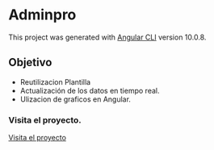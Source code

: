 # Adminpro

This project was generated with [Angular CLI](https://github.com/angular/angular-cli) version 10.0.8.



## Objetivo
+ Reutilizacion Plantilla
+ Actualización de los datos en tiempo real.
+ Ulizacion de graficos en Angular.


### Visita el proyecto.

[Visita el proyecto](https://admin-pro.netlify.app/dashboard)


